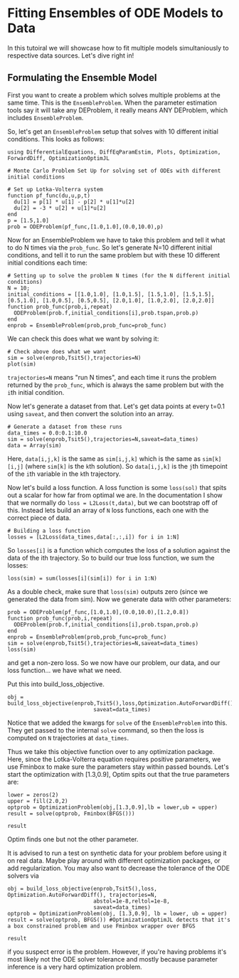 # Fitting Ensembles of ODE Models to Data

In this tutoiral we will showcase how to fit multiple models simultaniously to respective
data sources. Let's dive right in!

## Formulating the Ensemble Model

First you want to create a problem which solves multiple problems at the same time. This is
the `EnsembleProblem`. When the parameter estimation tools say it will take any DEProblem,
it really means ANY DEProblem, which includes `EnsembleProblem`.

So, let's get an `EnsembleProblem` setup that solves with 10 different initial conditions.
This looks as follows:

```@example ensemble
using DifferentialEquations, DiffEqParamEstim, Plots, Optimization, ForwardDiff, OptimizationOptimJL

# Monte Carlo Problem Set Up for solving set of ODEs with different initial conditions

# Set up Lotka-Volterra system
function pf_func(du,u,p,t)
  du[1] = p[1] * u[1] - p[2] * u[1]*u[2]
  du[2] = -3 * u[2] + u[1]*u[2]
end
p = [1.5,1.0]
prob = ODEProblem(pf_func,[1.0,1.0],(0.0,10.0),p)
```

Now for an EnsembleProblem we have to take this problem and tell it what to do N times via
the `prob_func`. So let's generate N=10 different initial conditions, and tell it to run
the same problem but with these 10 different initial conditions each time:

```@example ensemble
# Setting up to solve the problem N times (for the N different initial conditions)
N = 10;
initial_conditions = [[1.0,1.0], [1.0,1.5], [1.5,1.0], [1.5,1.5], [0.5,1.0], [1.0,0.5], [0.5,0.5], [2.0,1.0], [1.0,2.0], [2.0,2.0]]
function prob_func(prob,i,repeat)
  ODEProblem(prob.f,initial_conditions[i],prob.tspan,prob.p)
end
enprob = EnsembleProblem(prob,prob_func=prob_func)
```

We can check this does what we want by solving it:

```@example ensemble
# Check above does what we want
sim = solve(enprob,Tsit5(),trajectories=N)
plot(sim)
```

`trajectories=N` means "run N times", and each time it runs the problem returned by the `prob_func`, which is always the same problem but with the `i`th initial condition.

Now let's generate a dataset from that. Let's get data points at every t=0.1 using `saveat`,
and then convert the solution into an array.

```@example ensemble
# Generate a dataset from these runs
data_times = 0.0:0.1:10.0
sim = solve(enprob,Tsit5(),trajectories=N,saveat=data_times)
data = Array(sim)
```

Here, `data[i,j,k]` is the same as `sim[i,j,k]` which is the same as `sim[k][i,j]` (where `sim[k]`
is the `k`th solution). So `data[i,j,k]` is the `j`th timepoint of the `i`th variable in the `k`th
trajectory.

Now let's build a loss function. A loss function is some `loss(sol)` that spits out a scalar
for how far from optimal we are. In the documentation I show that we normally do
`loss = L2Loss(t,data)`, but we can bootstrap off of this. Instead lets build an array of `N` loss
functions, each one with the correct piece of data.

```@example ensemble
# Building a loss function
losses = [L2Loss(data_times,data[:,:,i]) for i in 1:N]
```

So `losses[i]` is a function which computes the loss of a solution against the data of the ith trajectory. So to build our true loss function, we sum the losses:

```@example ensemble
loss(sim) = sum(losses[i](sim[i]) for i in 1:N)
```

As a double check, make sure that `loss(sim)` outputs zero (since we generated the data from sim). Now we generate data with other parameters:

```@example ensemble
prob = ODEProblem(pf_func,[1.0,1.0],(0.0,10.0),[1.2,0.8])
function prob_func(prob,i,repeat)
  ODEProblem(prob.f,initial_conditions[i],prob.tspan,prob.p)
end
enprob = EnsembleProblem(prob,prob_func=prob_func)
sim = solve(enprob,Tsit5(),trajectories=N,saveat=data_times)
loss(sim)
```

and get a non-zero loss. So we now have our problem, our data, and our loss function... we
have what we need.

Put this into build_loss_objective.

```@example ensemble
obj = build_loss_objective(enprob,Tsit5(),loss,Optimization.AutoForwardDiff(),trajectories=N,
                           saveat=data_times)
```

Notice that we added the kwargs for `solve` of the `EnsembleProblem` into this. They get passed to the internal `solve`
command, so then the loss is computed on `N` trajectories at `data_times`.

Thus we take this objective function over to any optimization package. Here, since the Lotka-Volterra equation requires positive parameters,
we use Fminbox to make sure the parameters stay within passed bounds. Let's start the optimization with
[1.3,0.9], Optim spits out that the true parameters are:

```@example ensemble
lower = zeros(2)
upper = fill(2.0,2)
optprob = OptimizationProblem(obj,[1.3,0.9],lb = lower,ub = upper)
result = solve(optprob, Fminbox(BFGS()))
```

```@example ensemble
result
```

Optim finds one but not the other parameter.

It is advised to run a test on synthetic data for your problem before using it on real data. Maybe
play around with different optimization packages, or add regularization. You may also want
to decrease the tolerance of the ODE solvers via

```@example ensemble
obj = build_loss_objective(enprob,Tsit5(),loss, Optimization.AutoForwardDiff(), trajectories=N,
                           abstol=1e-8,reltol=1e-8,
                           saveat=data_times)
optprob = OptimizationProblem(obj, [1.3,0.9], lb = lower, ub = upper)
result = solve(optprob, BFGS()) #OptimizationOptimJL detects that it's a box constrained problem and use Fminbox wrapper over BFGS
```

```@example ensemble
result
```

if you suspect error is the problem. However, if you're having problems it's most likely
not the ODE solver tolerance and mostly because parameter inference is a very hard
optimization problem.

